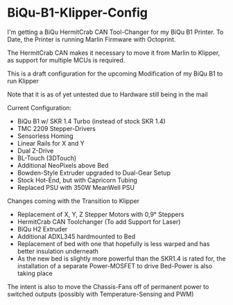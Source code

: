 # BiQu-B1-Klipper-Config

I'm getting a BiQu HermitCrab CAN Tool-Changer for my BiQu B1 Printer.
To Date, the Printer is running Marlin Firmware with Octoprint.

The HermitCrab CAN makes it necessary to move it from Marlin to Klipper, as support for multiple MCUs is required.

This is a draft configuration for the upcoming Modification of my BiQu B1 to run Klipper

Note that it is as of yet untested due to Hardware still being in the mail

Current Configuration:
- BiQu B1 w/ SKR 1.4 Turbo (instead of stock SKR 1.4)
- TMC 2209 Stepper-Drivers
- Sensorless Homing
- Linear Rails for X and Y
- Dual Z-Drive
- BL-Touch (3DTouch)
- Additional NeoPixels above Bed
- Bowden-Style Extruder upgraded to Dual-Gear Setup
- Stock Hot-End, but with Capricorn Tubing
- Replaced PSU with 350W MeanWell PSU

Changes coming with the Transition to Klipper
- Replacement of X, Y, Z Stepper Motors with 0,9° Steppers
- HermitCrab CAN Toolchanger (To add Support for Laser)
- BiQu H2 Extruder
- Additional ADXL345 hardmounted to Bed
- Replacement of bed with one that hopefully is less warped and has better insulation underneath
- As the new bed is slightly more powerful than the SKR1.4 is rated for, the installation of a separate Power-MOSFET to drive Bed-Power is also taking place


The intent is also to move the Chassis-Fans off of permanent power to switched outputs (possibly with Temperature-Sensing and PWM)
